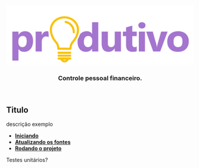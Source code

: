 <p align="center">
  <img src="https://github.com/rlrpara/Produtivo/blob/master/Produtivo.Api/imagens/logo-grande%402x.png" alt="Produtivo" />
</p>

<h3 align="center">
  Controle pessoal financeiro.
</h3>


<br>

## Titulo

descrição exemplo

- **[Iniciando](http://rlrsistemas.com.br)**
- **[Atualizando os fontes](http://rlrsistemas.com.br)**
- **[Rodando o projeto](http://rlrsistemas.com.br)**

Testes unitários?

